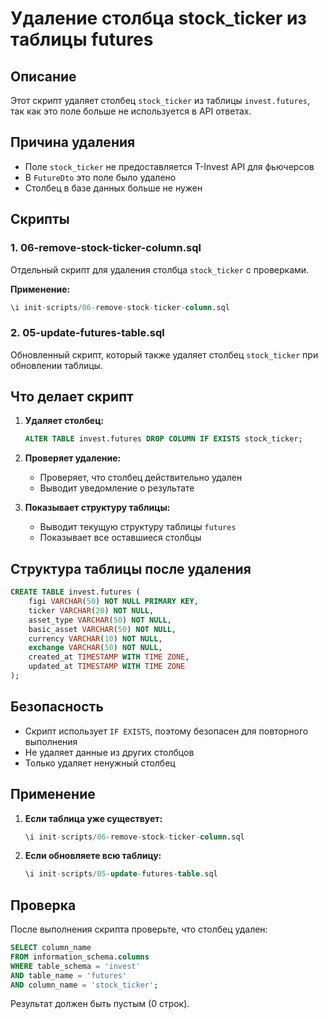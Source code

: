 # Удаление столбца stock_ticker из таблицы futures

## Описание

Этот скрипт удаляет столбец `stock_ticker` из таблицы `invest.futures`, так как это поле больше не используется в API ответах.

## Причина удаления

- Поле `stock_ticker` не предоставляется T-Invest API для фьючерсов
- В `FutureDto` это поле было удалено
- Столбец в базе данных больше не нужен

## Скрипты

### 1. 06-remove-stock-ticker-column.sql
Отдельный скрипт для удаления столбца `stock_ticker` с проверками.

**Применение:**
```sql
\i init-scripts/06-remove-stock-ticker-column.sql
```

### 2. 05-update-futures-table.sql
Обновленный скрипт, который также удаляет столбец `stock_ticker` при обновлении таблицы.

## Что делает скрипт

1. **Удаляет столбец:**
   ```sql
   ALTER TABLE invest.futures DROP COLUMN IF EXISTS stock_ticker;
   ```

2. **Проверяет удаление:**
   - Проверяет, что столбец действительно удален
   - Выводит уведомление о результате

3. **Показывает структуру таблицы:**
   - Выводит текущую структуру таблицы `futures`
   - Показывает все оставшиеся столбцы

## Структура таблицы после удаления

```sql
CREATE TABLE invest.futures (
    figi VARCHAR(50) NOT NULL PRIMARY KEY,
    ticker VARCHAR(20) NOT NULL,
    asset_type VARCHAR(50) NOT NULL,
    basic_asset VARCHAR(50) NOT NULL,
    currency VARCHAR(10) NOT NULL,
    exchange VARCHAR(50) NOT NULL,
    created_at TIMESTAMP WITH TIME ZONE,
    updated_at TIMESTAMP WITH TIME ZONE
);
```

## Безопасность

- Скрипт использует `IF EXISTS`, поэтому безопасен для повторного выполнения
- Не удаляет данные из других столбцов
- Только удаляет ненужный столбец

## Применение

1. **Если таблица уже существует:**
   ```sql
   \i init-scripts/06-remove-stock-ticker-column.sql
   ```

2. **Если обновляете всю таблицу:**
   ```sql
   \i init-scripts/05-update-futures-table.sql
   ```

## Проверка

После выполнения скрипта проверьте, что столбец удален:

```sql
SELECT column_name 
FROM information_schema.columns 
WHERE table_schema = 'invest' 
AND table_name = 'futures' 
AND column_name = 'stock_ticker';
```

Результат должен быть пустым (0 строк).
